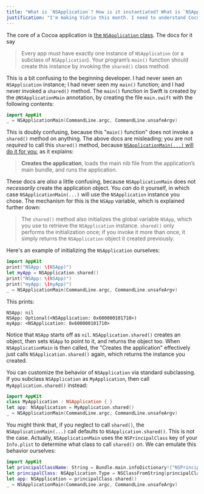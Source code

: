```yaml
---
title: "What is `NSApplication`? How is it instantiated? What is `NSApp`?"
justification: "I'm making Vidrio this month. I need to understand Cocoa and Swift. `NSApp` is the heart of a Cocoa application."
---
```


The core of a Cocoa application is [the `NSApplication` class](https://developer.apple.com/reference/appkit/nsapplication). The docs for it say

> Every app must have exactly one instance of `NSApplication` (or a subclass of `NSApplication`). Your program’s `main()` function should create this instance by invoking the `shared()` class method.

This is a bit confusing to the beginning developer. I had never seen an `NSApplication` instance; I had never seen my `main()` function; and I had never invoked a `shared()` method. The `main()` function in Swift is created by the `@NSApplicationMain` annotation, by creating the file `main.swift` with the following contents:

```swift
import AppKit
_ = NSApplicationMain(CommandLine.argc, CommandLine.unsafeArgv)
```

This is doubly confusing, because this "`main()` function" does not invoke a `shared()` method on anything. The above docs are misleading; you are not _required_ to call this `shared()` method, because [`NSApplicationMain(...)` will do it for you](https://developer.apple.com/reference/appkit/1428499-nsapplicationmain), as it explains:

> **Creates the application**, loads the main nib file from the application’s main bundle, and runs the application.

These docs are _also_ a little confusing, because `NSApplicationMain` does not _necessarily_ create the application object. You _can_ do it yourself, in which case `NSApplicationMain(...)` will use the `NSApplication` instance you chose. The mechanism for this is the `NSApp` variable, which is explained further down:

> The `shared()` method also initializes the global variable `NSApp`, which you use to retrieve the `NSApplication` instance. `shared()` only performs the initialization once; if you invoke it more than once, it simply returns the `NSApplication` object it created previously.

Here's an example of initializing the `NSApplication` ourselves:

```swift
import AppKit
print("NSApp: \(NSApp)")
let myApp = NSApplication.shared()
print("NSApp: \(NSApp)")
print("myApp: \(myApp)")
_ = NSApplicationMain(CommandLine.argc, CommandLine.unsafeArgv)
```

This prints:

```
NSApp: nil
NSApp: Optional(<NSApplication: 0x600000101710>)
myApp: <NSApplication: 0x600000101710>
```

Notice that `NSApp` starts off as `nil`. `NSApplication.shared()` creates an object, then sets `NSApp` to point to it, and returns the object too. When `NSApplicationMain` is then called, the "Creates the application" effectively just calls `NSApplication.shared()` again, which returns the instance you created.

You can customize the behavior of `NSApplication` via standard subclassing. If you subclass `NSApplication` as `MyApplication`, then call `MyApplication.shared()` instead:

```swift
import AppKit
class MyApplication : NSApplication { }
let app: NSApplication = MyApplication.shared()
_ = NSApplicationMain(CommandLine.argc, CommandLine.unsafeArgv)
```

You might think that, if you neglect to call `shared()`, the `NSApplicationMain(...)` call defaults to `NSApplication.shared()`. This is not the case. Actually, `NSApplicationMain` uses the `NSPrincipalClass` key of your `Info.plist` to determine what class to call `shared()` on. We can emulate this behavior ourselves:

```swift
import AppKit
let principalClassName: String = Bundle.main.infoDictionary!["NSPrincipalClass"] as! String
let principalClass: NSApplication.Type = NSClassFromString(principalClassName)! as! NSApplication.Type
let app: NSApplication = principalClass.shared()
_ = NSApplicationMain(CommandLine.argc, CommandLine.unsafeArgv)
```
